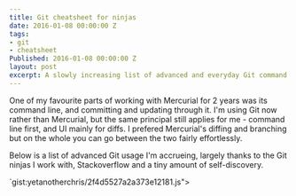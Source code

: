 ```yaml
---
title: Git cheatsheet for ninjas
date: 2016-01-08 00:00:00 Z
tags:
- git
- cheatsheet
Published: 2016-01-08 00:00:00 Z
layout: post
excerpt: A slowly increasing list of advanced and everyday Git command line usage.
---
```


One of my favourite parts of working with Mercurial for 2 years was its command line, and committing and updating through it. 
I'm using Git now rather than Mercurial, but the same principal still applies for me - command line first, and UI mainly for diffs.
I prefered Mercurial's diffing and branching but on the whole you can go between the two fairly effortlessly.

Below is a list of advanced Git usage I'm accrueing, largely thanks to the Git ninjas I work with, Stackoverflow and a tiny amount of self-discovery. 

`gist:yetanotherchris/2f4d5527a2a373e12181.js"></script>
